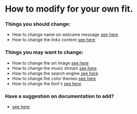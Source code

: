# How to modify for your own fit.

### Things you should change:
- How to change name on welcome message [see here](https://github.com/antonio-hickey/Inception/blob/main/Docs/Editing/changeName.md)
- How to change the links content [see here](https://github.com/antonio-hickey/Inception/blob/main/Docs/Editing/changeLinks.md)

### Things you may want to change:
- How to change the art image [see here](https://github.com/antonio-hickey/Inception/blob/main/Docs/Editing/changeArt.md)
- How to change the music stream [see here](https://github.com/antonio-hickey/Inception/blob/main/Docs/Editing/changeMusic.md)
- How to change the search engine [see here](https://github.com/antonio-hickey/Inception/blob/main/Docs/Editing/changeSearchEngine.md)
- How to change the color themes [see here](https://github.com/antonio-hickey/Inception/blob/main/Docs/Editing/changeColors.md)
- How to change the font's [see here](https://github.com/antonio-hickey/Inception/blob/main/Docs/Editing/changeFont.md)

### Have a suggestion on documentation to add?
- [see here](https://github.com/antonio-hickey/Inception/issues/new?assignees=&labels=documentation%2C+enhancement&template=documentation-suggestion.md&title=)
